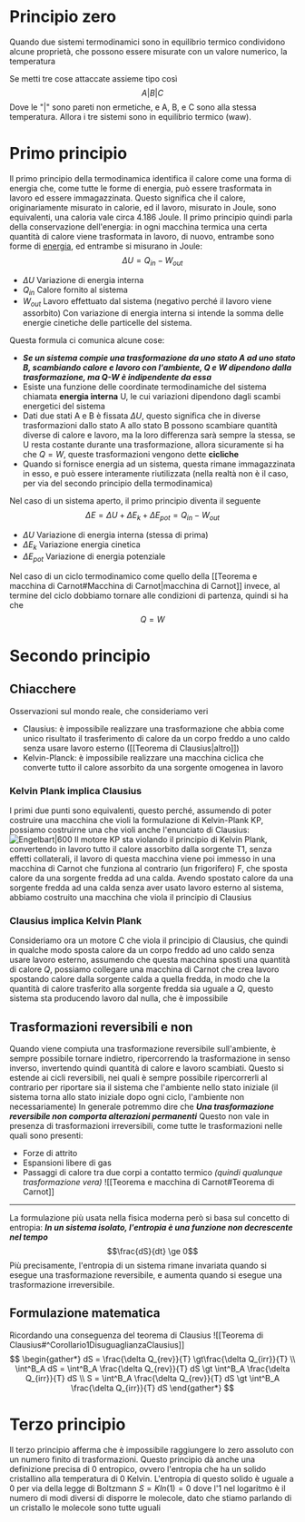  # Principio zero
Quando due sistemi termodinamici sono in equilibrio termico condividono alcune proprietà, che possono essere misurate con un valore numerico, la temperatura

Se metti tre cose attaccate assieme tipo così
$$
A|B|C
$$
Dove le "|" sono pareti non ermetiche, e A, B, e C sono alla stessa temperatura. Allora i tre sistemi sono in equilibrio termico (waw).
# Primo principio
Il primo principio della termodinamica identifica il calore come una forma di energia che, come tutte le forme di energia, può essere trasformata in lavoro ed essere immagazzinata.
Questo significa che il calore, originariamente misurato in calorie, ed il lavoro, misurato in Joule, sono equivalenti, una caloria vale circa 4.186 Joule.
Il primo principio quindi parla della conservazione dell'energia: in ogni macchina termica una certa quantità di calore viene trasformata in lavoro, di nuovo, entrambe sono forme di [energia](Lavoro%20e%20calore.md), ed entrambe si misurano in Joule:
$$ \Delta U = Q_{in} - W_{out}$$
+ $\Delta U$ Variazione di energia interna
+ $Q_{in}$ Calore fornito al sistema
+ $W_{out}$ Lavoro effettuato dal sistema (negativo perché il lavoro viene assorbito)
Con variazione di energia interna si intende la somma delle energie cinetiche delle particelle del sistema.

Questa formula ci comunica alcune cose:
+ ***Se un sistema compie una trasformazione da uno stato A ad uno stato B, scambiando calore e lavoro con l'ambiente, Q e W dipendono dalla trasformazione, ma Q-W è indipendente da essa***
+ Esiste una funzione delle coordinate termodinamiche del sistema chiamata **energia interna** U, le cui variazioni dipendono dagli scambi energetici del sistema
+ Dati due stati A e B è fissata $\Delta U$, questo significa che in diverse trasformazioni dallo stato A allo stato B possono scambiare quantità diverse di calore e lavoro, ma la loro differenza sarà sempre la stessa, se U resta costante durante una trasformazione, allora sicuramente si ha che $Q=W$, queste trasformazioni vengono dette **cicliche**
+ Quando si fornisce energia ad un sistema, questa rimane immagazzinata in esso, e può essere interamente riutilizzata (nella realtà non è il caso, per via del secondo principio della termodinamica)

Nel caso di un sistema aperto, il primo principio diventa il seguente
$$ \Delta E  = \Delta U + \Delta E_k + \Delta E_{pot}= Q_{in} - W_{out} $$
+ $\Delta U$ Variazione di energia interna (stessa di prima)
+ $\Delta E_k$ Variazione energia cinetica
+ $\Delta E_{pot}$ Variazione di energia potenziale

Nel caso di un ciclo termodinamico come quello della [[Teorema e macchina di Carnot#Macchina di Carnot|macchina di Carnot]] invece, al termine del ciclo dobbiamo tornare alle condizioni di partenza, quindi si ha che
$$ Q = W$$
# Secondo principio
## Chiacchere
Osservazioni sul mondo reale, che consideriamo veri
+ Clausius: è impossibile realizzare una trasformazione che abbia come unico risultato il trasferimento di calore da un corpo freddo a uno caldo senza usare lavoro esterno ([[Teorema di Clausius|altro]])
+ Kelvin-Planck: è impossibile realizzare una macchina ciclica che converte tutto il calore assorbito da una sorgente omogenea in lavoro
### Kelvin Plank implica Clausius
I primi due punti sono equivalenti, questo perché, assumendo di poter costruire una macchina che violi la formulazione di Kelvin-Plank KP, possiamo costruirne una che violi anche l'enunciato di Clausius:
![Engelbart|600](macchina-impossibile.png)
Il motore KP sta violando il principio di Kelvin Plank, convertendo in lavoro tutto il calore assorbito dalla sorgente T1, senza effetti collaterali, il lavoro di questa macchina viene poi immesso in una macchina di Carnot che funziona al contrario (un frigorifero) F, che sposta calore da una sorgente fredda ad una calda. Avendo spostato calore da una sorgente fredda ad una calda senza aver usato lavoro esterno al sistema, abbiamo costruito una macchina che viola il principio di Clausius
### Clausius implica Kelvin Plank
Consideriamo ora un motore C che viola il principio di Clausius, che quindi in qualche modo sposta calore da un corpo freddo ad uno caldo senza usare lavoro esterno, assumendo che questa macchina sposti una quantità di calore $Q$, possiamo collegare una macchina di Carnot che crea lavoro spostando calore dalla sorgente calda a quella fredda, in modo che la quantità di calore trasferito alla sorgente fredda sia uguale a $Q$, questo sistema sta producendo lavoro dal nulla, che è impossibile

## Trasformazioni reversibili e non
Quando viene compiuta una trasformazione reversibile sull'ambiente, è sempre possibile tornare indietro, ripercorrendo la trasformazione in senso inverso, invertendo quindi quantità di calore e lavoro scambiati.
Questo si estende ai cicli reversibili, nei quali è sempre possibile ripercorrerli al contrario per riportare sia il sistema che l'ambiente nello stato iniziale (il sistema torna allo stato iniziale dopo ogni ciclo, l'ambiente non necessariamente)
In generale potremmo dire che ***Una trasformazione reversibile non comporta alterazioni permanenti***
Questo non vale in presenza di trasformazioni irreversibili, come tutte le trasformazioni nelle quali sono presenti:
+ Forze di attrito
+ Espansioni libere di gas
+ Passaggi di calore tra due corpi a contatto termico 
*(quindi qualunque trasformazione vera)*
![[Teorema e macchina di Carnot#Teorema di Carnot]]

----------

La formulazione più usata nella fisica moderna però si basa sul concetto di entropia:
***In un sistema isolato, l'entropia è una funzione non decrescente nel tempo***
$$\frac{dS}{dt} \ge 0$$
Più precisamente, l'entropia di un sistema rimane invariata quando si esegue una trasformazione reversibile, e aumenta quando si esegue una trasformazione irreversibile.


## Formulazione matematica
Ricordando una conseguenza del teorema di Clausius
![[Teorema di Clausius#^Corollario1DisuguaglianzaClausius]]
$$ \begin{gather*}
dS = \frac{\delta Q_{rev}}{T} \gt\frac{\delta Q_{irr}}{T}  \\
\int^B_A dS = \int^B_A \frac{\delta Q_{rev}}{T} dS \gt \int^B_A \frac{\delta Q_{irr}}{T} dS \\
S = \int^B_A \frac{\delta Q_{rev}}{T} dS \gt \int^B_A \frac{\delta Q_{irr}}{T} dS 
\end{gather*} $$

# Terzo principio
Il terzo principio afferma che è impossibile raggiungere lo zero assoluto con un numero finito di trasformazioni.
Questo principio dà anche una definizione precisa di 0 entropico, ovvero l'entropia che ha un solido cristallino alla temperatura di 0 Kelvin. L'entropia di questo solido è uguale a 0 per via della legge di Boltzmann $S = K ln(1) = 0$ dove l'1 nel logaritmo è il numero di modi diversi di disporre le molecole, dato che stiamo parlando di un cristallo le molecole sono tutte uguali